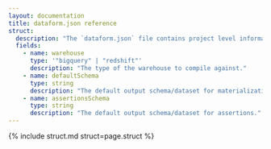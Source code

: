 ```yaml
---
layout: documentation
title: dataform.json reference
struct:
  description: "The `dataform.json` file contains project level information."
  fields:
    - name: warehouse
      type: '"bigquery" | "redshift"'
      description: "The type of the warehouse to compile against."
    - name: defaultSchema
      type: string
      description: "The default output schema/dataset for materializations."
    - name: assertionsSchema
      type: string
      description: "The default output schema/dataset for assertions."
---
```


{% include struct.md struct=page.struct %}
